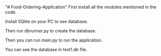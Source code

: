 "# Food-Ordering-Application" 
First install all the modules mentioned in the code. 

Install SQlite on your PC to see database.

Then run dbrunner.py to create the database. 

Then you can run main.py to run the application. 

You can see the database in test1.db file. 
